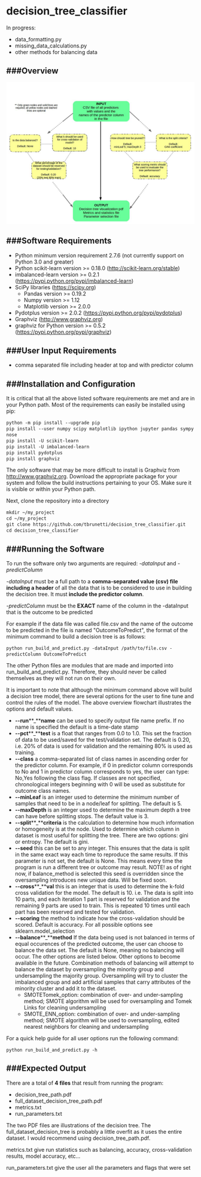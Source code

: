 # decision_tree_classifier
In progress:
* data_formatting.py
* missing_data_calculations.py
* other methods for balancing data

###Overview
-----------
![Alt text](https://github.com/tbrunetti/decision_tree_classifier/blob/master/pipeline_overview.jpg)

###Software Requirements
-------------------------
* Python minimum version requirement 2.7.6 (not currently support on Python 3.0 and greater)
* Python scikit-learn version >=  0.18.0 (http://scikit-learn.org/stable)
* imbalanced-learn version >= 0.2.1 (https://pypi.python.org/pypi/imbalanced-learn)
* SciPy libraries (https://scipy.org)
  * Pandas version >= 0.19.2
  * Numpy version >= 1.12
  * Matplotlib version >= 2.0.0
* Pydotplus version >= 2.0.2 (https://pypi.python.org/pypi/pydotplus)
* Graphviz (http://www.graphviz.org)
* graphviz for Python version >= 0.5.2 (https://pypi.python.org/pypi/graphviz)

###User Input Requirements
---------------------------
* comma separated file including header at top and with predictor column

###Installation and Configuration
----------------------------------
It is critical that all the above listed software requirements are met and are in your Python path.  Most of the requirements can easily be installed using pip:
```
python -m pip install --upgrade pip
pip install --user numpy scipy matplotlib ipython jupyter pandas sympy nose
pip install -U scikit-learn
pip install -U imbalanced-learn
pip install pydotplus
pip install graphviz
```
The only software that may be more difficult to install is Graphviz from http://www.graphviz.org.  Download the appropriate package for your system and follow the build instructions pertaining to your OS.  Make sure it is visible or within your Python path.
 
Next, clone the repository into a directory
```
mkdir ~/my_project
cd ~/my_project
git clone https://github.com/tbrunetti/decision_tree_classifier.git
cd decision_tree_classifier
```
###Running the Software
------------------------
To run the software only two arguments are required: *-dataInput* and *-predictColumn*  

*-dataInput* must be a full path to a **comma-separated value (csv) file including a header** of all the data that is to be considered to use in building the decision tree.  It must **include the predictor column**.  

*-predictColumn* must be the **EXACT** name of the column in the -dataInput that is the outcome to be predicted  

For example if the data file was called file.csv and the name of the outcome to be predicted in the file is named "OutcomeToPredict", the format of the minimum command to build a decision tree is as follows:
```
python run_build_and_predict.py -dataInput /path/to/file.csv -predictColumn OutcomeToPredict
```
The other Python files are modules that are made and imported into run_build_and_predict.py.  Therefore, they should never be called themselves as they will not run on their own.  

It is important to note that although the minimum command above will build a decision tree model, there are several options for the user to fine tune and control the rules of the model.  The above overview flowchart illustrates the options and default values.  
* **--run****_****name**   can be used to specify output file name prefix.  If no name is specified the default is a time-date stamp
* **--pct****_****test** is a float that ranges from 0.0 to 1.0.  This set the fraction of data to be used/saved for the test/validation set.  The default is 0.20, i.e. 20% of data is used for validation and the remaining 80% is used as training.
* **--class**  a comma-separated list of class names in ascending order for the predictor column.  For example, if 0 in predictor column corresponds to No and 1 in predictor column corresponds to yes, the user can type: No,Yes following the class flag.  If classes are not specified, chronological integers beginning with 0 will be used as substitute for outcome class names.  
* **--minLeaf** is an integer used to determine the minimum number of samples that need to be in a node/leaf for splitting.  The default is 5.
* **--maxDepth** is an integer used to determine the maximum depth a tree can have before splitting stops.  The default value is 3.
* **--split****_****criteria** is the calculation to determine how much information or homogeneity is at the node.  Used to determine which column in dataset is most useful for splitting the tree.  There are two options: gini or entropy.  The default is gini.
* **--seed**  this can be set to any integer.  This ensures that the data is split in the same exact way each time to reproduce the same results.  If this parameter is not set, the default is None.  This means every time the program is run a different tree or outcome may result.  NOTE! as of right now, if balance_method is selected this seed is overridden since the oversampling introduces new unique data.  Will be fixed soon.
* **--cross****_****val** this is an integer that is used to determine the k-fold cross validation for the model.  The default is 10.  i.e. The data is split into 10 parts, and each iteration 1 part is reserved for validation and the remaining 9 parts are used to train.  This is repeated 10 times until each part has been reserved and tested for validation.
* **--scoring** the method to indicate how the cross-validation should be scored.  Default is accuracy.  For all possible options see sklearn.model_selection
* **--balance****_****method**  If the data being used is not balanced in terms of equal occurences of the predicted outcome, the user can choose to balance the data set.  The default is None, meaning no balancing will occur.  The other options are listed below. Other options to become available in the future.  Combination methods of balancing will attempt to balance the dataset by oversampling the minority group and undersampling the majority group.  Oversampling will try to cluster the imbalanced group and add artificial samples that carry attributes of the minority cluster and add it to the dataset.
  * SMOTETomek_option: combination of over- and under-sampling method; SMOTE algorithm will be used for oversampling and Tomek Links for cleaning undersampling
  * SMOTE_ENN_option: combination of over- and under-sampling method; SMOTE algorithm will be used to oversampling, edited nearest neighbors for cleaning and undersampling

For a quick help guide for all user options run the following command:
```
python run_build_and_predict.py -h
```
###Expected Output
-------------------
There are a total of **4 files** that result from running the program:
* decision_tree_path.pdf
* full_dataset_decision_tree_path.pdf
* metrics.txt
* run_parameters.txt  

The two PDF files are illustrations of the decision tree.  The full_dataset_decision_tree is probably a little overfit as it uses the entire dataset.  I would recommend using decision_tree_path.pdf.  

metrics.txt give run statistics such as balancing, accuracy, cross-validation results, model accuracy, etc...  

run_parameters.txt give the user all the parameters and flags that were set
